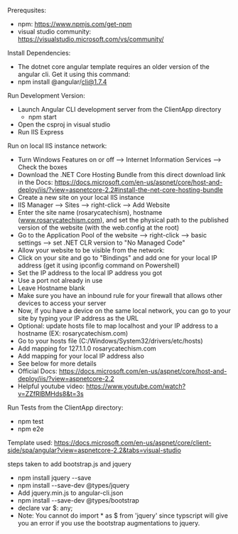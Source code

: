 Prerequsites:
 - npm: https://www.npmjs.com/get-npm
 - visual studio community: https://visualstudio.microsoft.com/vs/community/
 
Install Dependencies:
 - The dotnet core angular template requires an older version of the angular cli. Get it using this command:
  - npm install @angular/cli@1.7.4

Run Development Version:
 - Launch Angular CLI development server from the ClientApp directory
    - npm start
 - Open the csproj in visual studio
 - Run IIS Express
 
Run on local IIS instance network:
 - Turn Windows Features on or off --> Internet Information Services --> Check the boxes
 - Download the .NET Core Hosting Bundle from this direct download link in the Docs: https://docs.microsoft.com/en-us/aspnet/core/host-and-deploy/iis/?view=aspnetcore-2.2#install-the-net-core-hosting-bundle
 - Create a new site on your local IIS instance
  - IIS Manager --> Sites --> right-click --> Add Website
   - Enter the site name (rosarycatechism), hostname (www.rosarycatechism.com), and set the physical path to the published version of the website (with the web.config at the root)
 - Go to the Application Pool of the website --> right-click --> basic settings --> set .NET CLR version to "No Managed Code"
 - Allow your website to be visible from the network:
  - Click on your site and go to "Bindings" and add one for your local IP address (get it using ipconfig command on Powershell)
   - Set the IP address to the local IP address you got
   - Use a port not already in use
   - Leave Hostname blank
 - Make sure you have an inbound rule for your firewall that allows other devices to access your server
 - Now, if you have a device on the same local network, you can go to your site by typing your IP address as the URL
 - Optional: update hosts file to map localhost and your IP address to a hostname (EX: rosarycatechism.com)
  - Go to your hosts file (C:/Windows/System32/drivers/etc/hosts)
  - Add mapping for 127.1.1.0 rosarycatechism.com
  - Add mapping for your local IP address also
 - See below for more details
  - Official Docs: https://docs.microsoft.com/en-us/aspnet/core/host-and-deploy/iis/?view=aspnetcore-2.2
  - Helpful youtube video: https://www.youtube.com/watch?v=ZZfRlBMHds8&t=3s

Run Tests from the ClientApp directory:
 - npm test
 - npm e2e

Template used: https://docs.microsoft.com/en-us/aspnet/core/client-side/spa/angular?view=aspnetcore-2.2&tabs=visual-studio

 steps taken to add bootstrap.js and jquery
  - npm install jquery --save
  - npm install --save-dev @types/jquery
  - Add jquery.min.js to angular-cli.json
  - npm install --save-dev @types/bootstrap
  - declare var $: any;
   - Note: You cannot do import * as $ from 'jquery' since typscript will give you an error if you use the bootstrap augmentations to jquery.